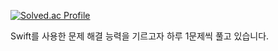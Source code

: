 [![Solved.ac Profile](http://mazassumnida.wtf/api/v2/generate_badge?boj=dldmswo1209)](https://solved.ac/dldmswo1209/)

Swift를 사용한 문제 해결 능력을 기르고자 하루 1문제씩 풀고 있습니다.
